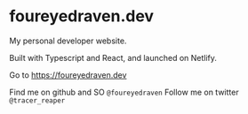 # foureyedraven.dev
My personal developer website.

Built with Typescript and React, and launched on Netlify.

Go to https://foureyedraven.dev

Find me on github and SO `@foureyedraven`
Follow me on twitter `@tracer_reaper`
